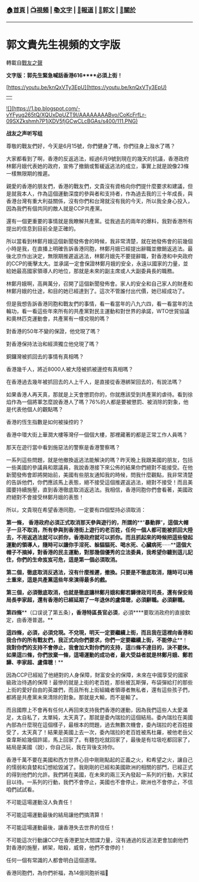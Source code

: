 ###  [:house:首頁](https://github.com/ourhimalayas/home) | [:tv:視頻](https://github.com/ourhimalayas/videos) | [:books:文字](https://github.com/ourhimalayas/txt) | [:newspaper:報道](https://github.com/ourhimalayas/news) | [:eagle:郭文](https://github.com/ourhimalayas/guomedia) | [:pray:關於](https://github.com/ourhimalayas/home/tree/master/about)
---
# 郭文貴先生視頻的文字版
轉載自[戰友之聲](http://littleantvoice.blogspot.com)

**文字版：****郭先生緊急喊話香港****616****必須上街！**


[https://youtu.be/knQxVTy3EpU](https://youtu.be/knQxVTy3EpU)









|  |
| --- |
|  |  |





[!\[\](https://1.bp.blogspot.com/-vYFyug265tQ/XQUxDpUZT9I/AAAAAAAABvo/CoKcFrfLr-09SXZkshmh7P1jXDV5fjGCwCLcBGAs/s400/111.PNG)](https://1.bp.blogspot.com/-vYFyug265tQ/XQUxDpUZT9I/AAAAAAAABvo/CoKcFrfLr-09SXZkshmh7P1jXDV5fjGCwCLcBGAs/s1600/111.PNG)


**战友之声听写组**


尊敬的戰友們好，今天是6月15號，你們健身了嗎，你們往身上潑水了嗎？


大家都看到了啊，香港的反返逃法，經過6月9號到現在的幾天的抗議，香港政府林鄭月娥代表她的政府，宣佈了撤銷或暫緩返逃法的成立，事實上就是說像23條一樣無限期的推遲。


親愛的香港的朋友們，香港的戰友們，文貴沒有資格向你們提什麼要求和建議，但是就我本人，作為這個運動深度的參與者和支持者，作為過去我的三十年成長，與香港台灣有重大利益關係，沒有你們和台灣就沒有我的今天，所以我全身心投入，因為我們有個共同的敵人就是CCP共產黨。


還有一個更重要的事情就是我瞭解共產黨。從我過去的兩年的爆料，我對香港所有提出的信息到目前全是正確的。


所以當看到林鄭月娥這個新聞發佈會的時候，我非常清楚，就在她發佈會的前幾個小時是我，在直播上明確告訴香港同胞，林鄭月娥已經提出辭職並撤銷返逃法。最後北京作出決定，無限期推遲返逃法，林鄭月娥先不要提辭職，對香港和中央政府的CCP的衝擊太大。並承諾一定會保證林鄭月娥的安全，永遠以國家的力量，並給她最高國家領導人的地位，那就是未來的副主席或人大副委員長的職務。


林鄭月娥啊，高興萬分，召開了這個新聞發佈會。家人的安全和自己家人的財產和林鄭月娥的仕途，和目的她已經達到了。這次不管誰付出代價，她已經成功了。


但是我想告訴香港同胞和戰友們的事情，看一看當年的八九六四，看一看當年的法輪功，看一看這些年來所有的共產黨對民主運動和對世界的承諾，WTO世貿協議和奧林匹克運動會，共產黨有一樣兌現的嗎？


對香港的50年不變的保證，他兌現了嗎？


對香港保持法治和經濟獨立他兌現了嗎？


銅鑼灣被抓回去的事情有真相嗎？


香港幾千人，將近8000人被大陸被抓被邊控有真相嗎？


在香港過去幾年被抓回去的人上千人，是直接從香港綁架回去的，有說法嗎？


如果香港人再天真，那就是上天會懲罰你的，你就應該受到共產黨的虐待。看到徐焰作為一個將軍怎麼說香港人了嗎？76%的人都是要被懲罰、被消除的對象，他是代表他個人的觀點嗎？


香港的恆生指數是如何被操控的？


香港中環大街上華潤大樓等灣仔一個個大樓，那裡藏著的都是正常工作人員嗎？


那天在遊行當中看到施惡法的警察是香港警察嗎？


一系列這些問題，就是他撤換返逃法能解決的嗎？昨天晚上我跟美國的朋友，包括一些美國的參議員和眾議員，我說香港接下來公佈的結果你們絕對不能接受。在他新聞發佈會即將開始前，美國有些朋友通知我的時候，問我什麼觀點，我非常清楚的告訴他們，你們應該馬上表態，絕不接受這個推遲返逃法，絕對不接受！而且美國要持續施壓，直到香港徹底取消返逃法。我相信，香港同胞你們會看著，美國政府絕對不會接受林鄭月娥的表態！


所以，文貴現在希望香港同胞，一定要有四個堅持必須取消：


**第一條，** **香港政府必須正式取消那天參與遊行的，所謂的****“****暴動罪****”****，這個大帽子一旦不取消，所有參與到香港街上遊行的老百姓，任何一個人都可能被抓回大陸去，不用返逃法就可以抓你，香港政府就可以抓你。而且抓起來的時候把這些發起運動的領導人，隨時可以讓你手淫死、躲貓貓死、喝水死、心臟病死****······****這個大帽子不摘掉，對香港的民主運動，對那幾個優秀的立法委員，我希望你聽到這儿記住，你們的生命岌岌可危，這是第一個必須取消。**


**第二個，徹底取消反逃法，沒有什麼推遲，撤換。只要是不徹底取消，隨時可以捲土重來，這是共產黨這些年來演得最多的戲。**


**第三個，必須徹底取消，也就是徹底讓林鄭月娥和鄭若驊律政司司長，還有保安局局長李家超，還有香港的已經延期了一年退休的盧偉聰，必須辭職。必須辭職。**


**第****四****條****（口误说了第五条）****，香港特區長官必須****，必須****要取消政府的直接欽定，由香港普選。**


**這****四****條，必須，必須兌現。不兌現，明天一定要繼續上街，而且我在這裡向香港和我合作的所有戰友們，我正式向你們要求，你們一定要繼續上街，不能停止****！****我對你們的支持不會停止，我會加大對你們的支持，這****四****條不達目的，決不罷休。如果這****四****條，你們放棄一條，這場運動的成功者，最大受益者就是林鄭月娥、鄭若驊、李家超、盧偉聰****！**


因為CCP已經給了他絕對的人身保障，財富安全的保障，未來在中國享受的國家級政治待遇的保障！最慘的就是上街的老百姓，那些被瓦斯彈，布袋彈給打的那些上街的愛好自由的英雄們，而且所有上街組織者領導者無私者，還有這些孩子們，都將是共產黨未來清除的對象。那就是大輸，而不是輸了。


而且國際上不會再有任何人再回來支持我們香港的運動，因為我們這些人太愛滿足，太自私了，太單純，太天真了。那就是委內瑞拉的這個結局。委內瑞拉在美國內部為什麼現在這個樣子，最根本的問題，過去無數次機會，委內瑞拉的老百姓接受了，太天真了！結果是美國上去一次，委內瑞拉的老百姓被馬杜羅，被他老岳父查韋斯給幾個許諾，馬上回家了。有麵包吃就回家了，最後是有垃圾吃都回家了，結局是美國（說），你自己玩，我在背後支持你。


香港千萬不要在美國和西方世界心目中剛剛點起的正義之火，和希望之火，讓自己的懦弱和貪婪和幻想給毀滅了。我剛剛的已經和美國歐洲的相關的部門，已經正式的得到他們的允許。我們將在美國，在未來的兩三天內發起一系列的行動，大家拭目以待。一系列的行動，我們不會停止，美國也不會停止，歐洲也不會停止，不信咱們試試看。


不可能這場運動沒人負責任！


不可能這場運動最後的結局讓他們搞清算！


不可能這場運動最後，讓香港失去世界的信任！


不可能這次行動讓CCP在香港更加大間諜力量，沒有通過的反逃法更會加劇他們對香港的施壓，綁架，暗殺，威脅，他們不會停的！


任何一個有常識的人都會明白這個道理。


香港同胞們，為你們祈福，為14億同胞祈福🙏
